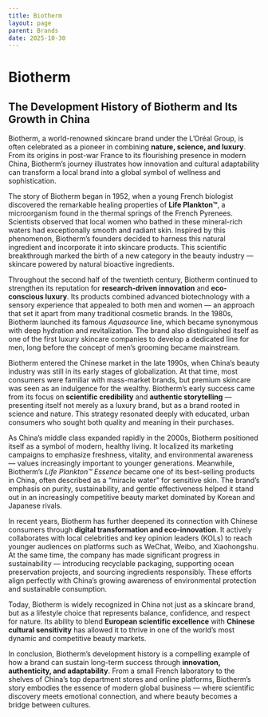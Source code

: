 ```yaml
---
title: Biotherm
layout: page
parent: Brands
date: 2025-10-30
---
```

# Biotherm

## The Development History of Biotherm and Its Growth in China

Biotherm, a world-renowned skincare brand under the L’Oréal Group, is often celebrated as a pioneer in combining **nature, science, and luxury**. From its origins in post-war France to its flourishing presence in modern China, Biotherm’s journey illustrates how innovation and cultural adaptability can transform a local brand into a global symbol of wellness and sophistication.

The story of Biotherm began in 1952, when a young French biologist discovered the remarkable healing properties of **Life Plankton™**, a microorganism found in the thermal springs of the French Pyrenees. Scientists observed that local women who bathed in these mineral-rich waters had exceptionally smooth and radiant skin. Inspired by this phenomenon, Biotherm’s founders decided to harness this natural ingredient and incorporate it into skincare products. This scientific breakthrough marked the birth of a new category in the beauty industry — skincare powered by natural bioactive ingredients.

Throughout the second half of the twentieth century, Biotherm continued to strengthen its reputation for **research-driven innovation** and **eco-conscious luxury**. Its products combined advanced biotechnology with a sensory experience that appealed to both men and women — an approach that set it apart from many traditional cosmetic brands. In the 1980s, Biotherm launched its famous _Aquasource_ line, which became synonymous with deep hydration and revitalization. The brand also distinguished itself as one of the first luxury skincare companies to develop a dedicated line for men, long before the concept of men’s grooming became mainstream.

Biotherm entered the Chinese market in the late 1990s, when China’s beauty industry was still in its early stages of globalization. At that time, most consumers were familiar with mass-market brands, but premium skincare was seen as an indulgence for the wealthy. Biotherm’s early success came from its focus on **scientific credibility** and **authentic storytelling** — presenting itself not merely as a luxury brand, but as a brand rooted in science and nature. This strategy resonated deeply with educated, urban consumers who sought both quality and meaning in their purchases.

As China’s middle class expanded rapidly in the 2000s, Biotherm positioned itself as a symbol of modern, healthy living. It localized its marketing campaigns to emphasize freshness, vitality, and environmental awareness — values increasingly important to younger generations. Meanwhile, Biotherm’s _Life Plankton™ Essence_ became one of its best-selling products in China, often described as a “miracle water” for sensitive skin. The brand’s emphasis on purity, sustainability, and gentle effectiveness helped it stand out in an increasingly competitive beauty market dominated by Korean and Japanese rivals.

In recent years, Biotherm has further deepened its connection with Chinese consumers through **digital transformation and eco-innovation**. It actively collaborates with local celebrities and key opinion leaders (KOLs) to reach younger audiences on platforms such as WeChat, Weibo, and Xiaohongshu. At the same time, the company has made significant progress in sustainability — introducing recyclable packaging, supporting ocean preservation projects, and sourcing ingredients responsibly. These efforts align perfectly with China’s growing awareness of environmental protection and sustainable consumption.

Today, Biotherm is widely recognized in China not just as a skincare brand, but as a lifestyle choice that represents balance, confidence, and respect for nature. Its ability to blend **European scientific excellence** with **Chinese cultural sensitivity** has allowed it to thrive in one of the world’s most dynamic and competitive beauty markets.

In conclusion, Biotherm’s development history is a compelling example of how a brand can sustain long-term success through **innovation, authenticity, and adaptability**. From a small French laboratory to the shelves of China’s top department stores and online platforms, Biotherm’s story embodies the essence of modern global business — where scientific discovery meets emotional connection, and where beauty becomes a bridge between cultures.